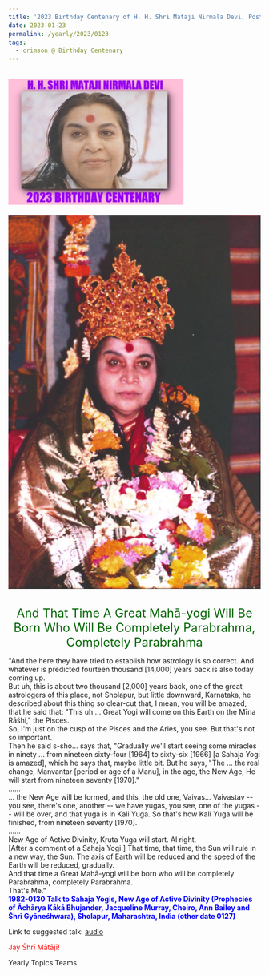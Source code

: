 ```yaml
---
title: '2023 Birthday Centenary of H. H. Shri Mataji Nirmala Devi, Post 2'
date: 2023-01-23
permalink: /yearly/2023/0123
tags:
  - crimson @ Birthday Centenary
---
```


<br>
<div style="text-align: left"><img src="/images/100Years.jpg" width="350" /></div><br>

<div style="text-align: center"><img src="/images/image1098_Asha_Peter_Brownscombe_Collection.png" /></div>

<br>
<p style="color:DarkGreen; text-align:center">
<font size="+2"><b></b>And That Time A Great Mahā-yogi Will Be Born Who Will Be Completely Parabrahma, Completely Parabrahma<br></font>
</p>

<p>
"And the here they have tried to establish how astrology is so correct. And whatever is predicted fourteen thousand [14,000] years back is also today coming up.<br>
But uh, this is about two thousand [2,000] years back, one of the great astrologers of this place, not Sholapur, but little downward, Karnataka, he described about this thing so clear-cut that, I mean, you will be amazed, that he said that: "This uh ... Great Yogi will come on this Earth on the Mīna Rāśhi," the Pisces.<br>
So, I'm just on the cusp of the Pisces and the Aries, you see. But that's not so important.<br>
Then he said s-sho... says that, "Gradually we'll start seeing some miracles in ninety ... from nineteen sixty-four [1964] to sixty-six [1966] [a Sahaja Yogi is amazed], which he says that, maybe little bit. But he says, "The ... the real change, Manvantar [period or age of a Manu], in the age, the New Age, He will start from nineteen seventy [1970]."<br>
......<br>
... the New Age will be formed, and this, the old one, Vaivas... Vaivastav -- you see, there's one, another -- we have yugas, you see, one of the yugas -- will be over, and that yuga is in Kali Yuga. So that's how Kali Yuga will be finished, from nineteen seventy [1970].<br> 
......<br>
New Age of Active Divinity, Kṛuta Yuga will start. Al right.<br>
[After a comment of a Sahaja Yogi:] That time, that time, the Sun will rule in a new way, the Sun. The axis of Earth will be reduced and the speed of the Earth will be reduced, gradually.<br>
And that time a Great Mahā-yogi will be born who will be completely Parabrahma, completely Parabrahma.<br>
That's Me."<br>
<font color="blue"><b>1982-0130 Talk to Sahaja Yogis, New Age of Active Divinity (Prophecies of Āchārya Kākā Bhujander, Jacqueline Murray, Cheiro, Ann Bailey and Śhrī Gyāneśhwara), Sholapur, Maharashtra, India (other date 0127)</b></font><br>
</p>

Link to suggested talk: <a href="https://soundcloud.com/nirmala-vidya-portal/1982-0130-prophecies-of"> audio</a><br>

<p style="color:red;">Jay Śhrī Mātājī!<br></p>

<p>Yearly Topics Teams</p>